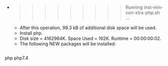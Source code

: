 * >>>>>>>>> Running inst-min-con-xtra-php.sh ...
  * After this operation, 99.3 kB of additional disk space will be used.
  * Install php.
  * Disk size = 4162984K. Space Used = 192K. Runtime = 00:00:00:02.
  * The following NEW packages will be installed:
  ```bash
php php7.4
  ```
